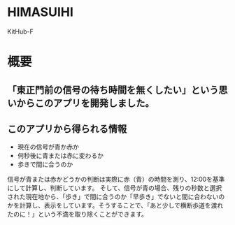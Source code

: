 # HIMASUIHI
KitHub-F
# 概要
## 「東正門前の信号の待ち時間を無くしたい」という思いからこのアプリを開発しました。

## このアプリから得られる情報
- 現在の信号が青か赤か
- 何秒後に青または赤に変わるか
- 歩きで間に合うのか

信号が青または赤かどうかの判断は実際に赤（青）の時間を測り、12:00を基準にして計算し、判断しています。
そして、信号が青の場合、残りの秒数と選択された現在地から、「歩き」で間に合うのか「早歩き」でないと間に合わないのかを計算し、表示をしています。そうすることで、「あと少しで横断歩道を渡れたのに！」という不満を取り除くことができます。

